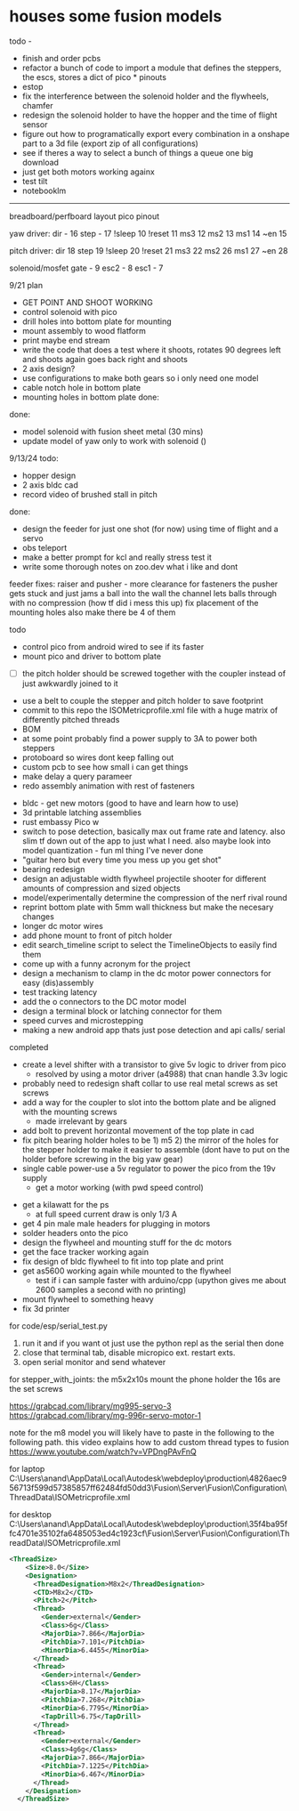 # houses some fusion models 

todo - 
* finish and order pcbs  
* refactor a bunch of code to import a module that defines the steppers, the escs, stores a dict of pico * pinouts
* estop 
* fix the interference between the solenoid holder and the flywheels, chamfer 
* redesign the solenoid holder to have the hopper and the time of flight sensor
* figure out how to programatically export every combination in a onshape part to a 3d file (export zip of all configurations)
* see if theres a way to select a bunch of things a queue one big download 
* just get both motors working againx
* test tilt 
* notebooklm 

----------
breadboard/perfboard layout pico pinout

yaw driver:
dir - 16
step - 17
!sleep 10
!reset 11
ms3 12
ms2 13
ms1 14
~en 15

pitch driver:
dir 18
step 19
!sleep 20 
!reset 21
ms3 22 
ms2 26
ms1 27
~en 28

solenoid/mosfet gate - 9
esc2 - 8
esc1 - 7



9/21 plan
* GET POINT AND SHOOT WORKING 
* control solenoid with pico 
* drill holes into bottom plate for mounting 
* mount assembly to wood flatform 
* print maybe end stream 
* write the code that does a test where it shoots, rotates 90 degrees left and shoots again goes back right and shoots  
* 2 axis design? 
* use configurations to make both gears so i only need one model 
* cable notch hole in bottom plate
* mounting holes in bottom plate
done:


done: 
* model solenoid with fusion sheet metal (30 mins)
* update model of yaw only to work with solenoid ()


9/13/24 
todo:
  * hopper design
  * 2 axis bldc cad 
  * record video of brushed stall in pitch 

done:
  * design the feeder for just one shot (for now) using time of flight and a servo 
  * obs teleport 
  * make a better prompt for kcl and really stress test it 
  * write some thorough notes on zoo.dev what i like and dont 


feeder fixes:
  raiser and pusher - more clearance for fasteners
  the pusher gets stuck and just jams a ball into the wall
  the channel lets balls through with no compression (how tf did i mess this up)
  fix placement of the mounting holes also make there be 4 of them 



todo
  - control pico from android wired to see if its faster 
  - mount pico and driver to bottom plate 
  - [ ] the pitch holder should be screwed together with the coupler instead of just awkwardly joined to it
  - use a belt to couple the stepper and pitch holder to save footprint
  - commit to this repo the ISOMetricprofile.xml file with a huge matrix of differently pitched threads 
  - BOM 
  - at some point probably find a power supply to 3A to power both steppers
  - protoboard so wires dont keep falling out
  - custom pcb to see how small i can get things 
  - make delay a query parameer
  - redo assembly animation with rest of fasteners
  * bldc - get new motors (good to have and learn how to use) 
  * 3d printable latching assemblies 
  * rust embassy Pico w 
  * switch to pose detection, basically max out frame rate and latency. also slim tf down out of the app to just what I need. also maybe look into model quantization - fun ml thing I've never done
  * "guitar hero but every time you mess up you get shot" 
  * bearing redesign
  * design an adjustable width flywheel projectile shooter for different amounts of compression and sized objects
  * model/experimentally determine the compression of the nerf rival round
  * reprint bottom plate with 5mm wall thickness but make the necesary changes 
  * longer dc motor wires 
  * add phone mount to front of pitch holder
  * edit search_timeline script to select the TimelineObjects to easily find them 
  * come up with a funny acronym for the project
  * design a mechanism to clamp in the dc motor power connectors for easy (dis)assembly
  * test tracking latency 
  * add the o connectors to the DC motor model 
  * design a terminal block or latching connector for them 
  * speed curves and microstepping 
  * making a new android app thats just pose detection and api calls/ serial 


completed
  - create a level shifter with a transistor to give 5v logic to driver from pico 
      - resolved by using a motor driver (a4988) that cnan handle 3.3v logic
  - probably need to redesign shaft collar to use real metal screws as set screws
  - add a way for the coupler to slot into the bottom plate and be aligned with the mounting screws
    - made irrelevant by gears
  - add bolt to prevent horizontal movement of the top plate in cad 
  - fix pitch bearing holder holes to be 1) m5 2) the mirror of the holes for the stepper holder to make it easier to assemble (dont have to put on the holder before screwing in the big yaw gear)
  - single cable power-use a 5v regulator to power the pico from the 19v supply
    * get a motor working (with pwd speed control)
  * get a kilawatt for the ps 
    - at full speed current draw is only 1/3 A 
  * get 4 pin male male headers for plugging in motors 
  * solder headers onto the pico 
  * design the flywheel and mounting stuff for the dc motors   
  * get the face tracker working again 
  * fix design of bldc flywheel to fit into top plate and print
  * get as5600 working again while mounted to the flywheel
    - test if i can sample faster with arduino/cpp (upython gives me about 2600 samples a second with no printing)
  * mount flywheel to something heavy
  * fix 3d printer



for code/esp/serial_test.py 
1) run it and if you want ot just use the python repl as the serial then done
2) close that terminal tab, disable micropico ext. restart exts.
3) open serial monitor and send whatever 


for stepper_with_joints:
the m5x2x10s mount the phone holder
the 16s are the set screws


https://grabcad.com/library/mg995-servo-3
https://grabcad.com/library/mg-996r-servo-motor-1


note for the m8 model you will likely have to paste in the following to the following path. this video explains how to add custom thread types to fusion https://www.youtube.com/watch?v=VPDngPAvFnQ

for laptop 
C:\Users\anand\AppData\Local\Autodesk\webdeploy\production\4826aec956713f599d57385857ff62484fd50dd3\Fusion\Server\Fusion\Configuration\ThreadData\ISOMetricprofile.xml

for desktop 
C:\Users\anand\AppData\Local\Autodesk\webdeploy\production\35f4ba95ffc4701e35102fa6485053ed4c1923cf\Fusion\Server\Fusion\Configuration\ThreadData\ISOMetricprofile.xml

```xml
<ThreadSize>
    <Size>8.0</Size>
    <Designation>
      <ThreadDesignation>M8x2</ThreadDesignation>
      <CTD>M8x2</CTD>
      <Pitch>2</Pitch>
      <Thread>
        <Gender>external</Gender>
        <Class>6g</Class>
        <MajorDia>7.866</MajorDia>
        <PitchDia>7.101</PitchDia>
        <MinorDia>6.4455</MinorDia>
      </Thread>
      <Thread>
        <Gender>internal</Gender>
        <Class>6H</Class>
        <MajorDia>8.17</MajorDia>
        <PitchDia>7.268</PitchDia>
        <MinorDia>6.7795</MinorDia>
        <TapDrill>6.75</TapDrill>
      </Thread>
      <Thread>
        <Gender>external</Gender>
        <Class>4g6g</Class>
        <MajorDia>7.866</MajorDia>
        <PitchDia>7.1225</PitchDia>
        <MinorDia>6.467</MinorDia>
      </Thread>
    </Designation>
  </ThreadSize>
  ```